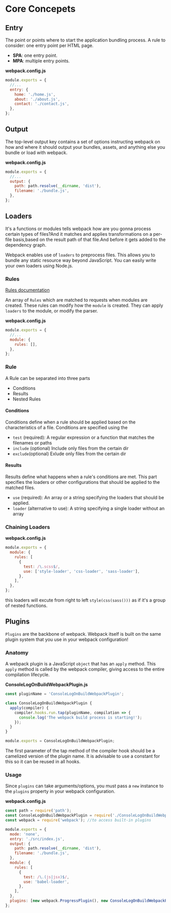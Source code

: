 # Core Concepets

## Entry

The point or points where to start the application bundling process.
A rule to consider: one entry point per HTML page.

- **SPA**: one entry point.
- **MPA**: multiple entry points.

**webpack.config.js**

```javascript
module.exports = {
  //...
  entry: {
    home: './home.js',
    about: './about.js',
    contact: './contact.js',
  },
};
```

## Output

The top-level output key contains a set of options instructing webpack on how and where it should output your bundles, assets, and anything else you bundle or load with webpack.

**webpack.config.js**

```javascript
module.exports = {
  //...
  output: {
    path: path.resolve(__dirname, 'dist'),
    filename: './bundle.js',
  },
};
```

## Loaders

It's a functions or modules tells webpack how are you gonna process certain types of files?And it matches and applies transformations on a per-file basis,based on the result path of that file.And before it gets added to the dependency graph.

Webpack enables use of `loaders` to preprocess files. This allows you to bundle any static resource way beyond JavaScript. You can easily write your own loaders using Node.js.

### Rules

[Rules documentation](https://webpack.js.org/configuration/module/#modulerules)

An array of `Rules` which are matched to requests when modules are created. These rules can modify how the `module` is created. They can apply `loaders` to the module, or modify the parser.

**webpack.config.js**

```javascript
module.exports = {
  //...
  module: {
    rules: [],
  },
};
```

### Rule

A Rule can be separated into three parts

- Conditions
- Results
- Nested Rules

#### Conditions

Conditions define when a rule should be applied based on the characteristics of a file. Conditions are specified using the

- `test` (required): A regular expression or a function that matches the filenames or paths
- `include` (optional) Include only files from the certain dir
- `exclude`(optional) Exlude only files from the certain dir

#### Results

Results define what happens when a rule's conditions are met. This part specifies the loaders or other configurations that should be applied to the matched files.

- `use` (required): An array or a string specifying the loaders that should be applied.
- `loader` (alternative to use): A string specifying a single loader without an array

### Chaining Loaders

**webpack.config.js**

```javascript
module.exports = {
  module: {
    rules: [
      {
        test: /\.scss$/,
        use: ['style-loader', 'css-loader', 'sass-loader'],
      },
    ],
  },
};
```

this loaders will excute from right to left `style(css(sass()))` as if it's a group of nested functions.

## Plugins

`Plugins` are the backbone of webpack. Webpack itself is built on the same plugin system that you use in your webpack configuration!

### Anatomy

A webpack plugin is a JavaScript `object` that has an `apply` method. This `apply` method is called by the webpack compiler, giving access to the entire compilation lifecycle.

**ConsoleLogOnBuildWebpackPlugin.js**

```javascript
const pluginName = 'ConsoleLogOnBuildWebpackPlugin';

class ConsoleLogOnBuildWebpackPlugin {
  apply(compiler) {
    compiler.hooks.run.tap(pluginName, compilation => {
      console.log('The webpack build process is starting!');
    });
  }
}

module.exports = ConsoleLogOnBuildWebpackPlugin;
```

The first parameter of the tap method of the compiler hook should be a camelized version of the plugin name. It is advisable to use a constant for this so it can be reused in all hooks.

### Usage

Since `plugins` can take arguments/options, you must pass a `new` instance to the `plugins` property in your webpack configuration.

**webpack.config.js**

```javascript
const path = require('path');
const ConsoleLogOnBuildWebpackPlugin = require('./ConsoleLogOnBuildWebpackPlugin.js');
const webpack = require('webpack'); //to access built-in plugins

module.exports = {
  mode: 'none',
  entry: './src/index.js',
  output: {
    path: path.resolve(__dirname, 'dist'),
    filename: './bundle.js',
  },
  module: {
    rules: [
      {
        test: /\.(js|jsx)$/,
        use: 'babel-loader',
      },
    ],
  },
  plugins: [new webpack.ProgressPlugin(), new ConsoleLogOnBuildWebpackPlugin()],
};
```
